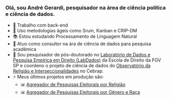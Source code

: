 ### Olá, sou André Gerardi, pesquisador na área de ciência política e ciência de dados. 

- 🔭 Trabalho com back-end
- 🔭 Uso metodologias ágeis como Srum, Kanban e CRIP-DM
- 📚 Estou estudando Processamento de Linguagem Natural
- 🚀 Atuo como consultor na ára de ciência de dados para pesquisa acadêmica
- 👯 Sou pesquisador de pós-doutorado no [Laboratório de Dados e Pesquisa Empírica em Direito (LabDados)](https://direitosp.fgv.br/nucleos-de-pesquisa/laboratorio-dados-pesquisa-empirica-direito-labdados) da Escola de Direito da FGV SP e coordeno o projeto de ciência de dados do [Observatório da Religião e Interseccionalidades](https://cebrap.org.br/observatorio-religiao/) no Cebrap.
- ⚡ Meus últimos projetos em produção são:
  -   📊 [Agregador de Pesquisas Eleitorais por Religião](https://cebrap.org.br/agregador-de-pesquisas-eleitorais-por-religiao/)
  -   📊 [Agregador de Pesquisas Eleitorais por Gênero e Raça](https://andregerardi-app-agregador-genero-app-agregador-genero-syb7z2.streamlit.app/)

